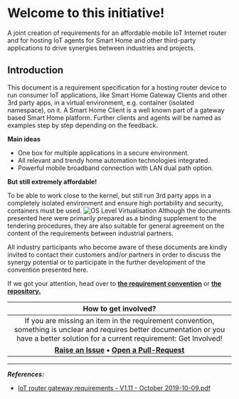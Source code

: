 # Welcome to this initiative!
A joint creation of requirements 
for an affordable mobile IoT Internet router and for hosting IoT agents for Smart Home and other third-party applications to drive synergies between industries and projects.

## Introduction

This document is a requirement specification for a hosting router device to run consumer IoT applications, like Smart Home Gateway Clients and other 3rd party apps, in a virtual environment, e.g. container (isolated namespace), on it. A Smart Home Client is a well known part of a gateway based Smart Home platform. Further clients and agents will be named as examples step by step depending on the feedback.

**Main ideas**

- One box for multiple applications in a secure environment.
- All relevant and trendy home automation technologies integrated.
- Powerful mobile broadband connection with LAN dual path option.

**But still extremely affordable!**

To be able to work close to the kernel, but still run 3rd party apps in a completely isolated environment and ensure high portability and security, containers must be used. 
![OS Level Virtualisation](os_level_virtualization_small.png)
Although the documents presented here were primarily prepared as a binding supplement to the tendering procedures, they are also suitable for general agreement on the content of the requirements between industrial partners.

All industry participants who become aware of these documents are kindly invited to contact their customers and/or partners in order to discuss the synergy potential or to participate in the further development of the convention presented here.

If we got your attention, head over to **[the requirement convention](https://github.com/iot-router/iot-router.github.io/blob/master/CONVENTION.md)** or **[the repository.](https://github.com/iot-router/iot-router.github.io)**

|                     How to get involved?                     |
| :----------------------------------------------------------: |
| If you are missing an item in the requirement convention, something is unclear and requires better documentation or you have a better solution for a current requirement: Get Involved! |
| **[Raise an Issue](https://github.com/iot-router/iot-router.github.io/issues) • [Open a Pull-Request](https://github.com/iot-router/iot-router.github.io/pulls)** |

------
_**References:**_
- [IoT router gateway requirements - V1.11 - October 2019-10-09.pdf](https://github.com/iot-router/iot-router.github.io/blob/master/IoT%20router%20gateway%20requirements%20-%20V1.11%20-%20October%202019-10-09.pdf)
